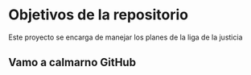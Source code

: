 # Objetivos de la repositorio

Este proyecto se encarga de manejar los planes de la liga de la justicia


## Vamo a calmarno GitHub
